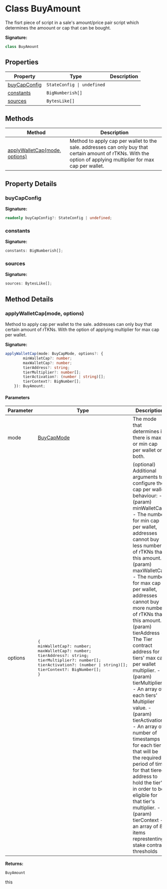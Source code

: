 
# Class BuyAmount

The fisrt piece of script in a sale's amount/price pair script which determines the amoount or cap that can be bought.

<b>Signature:</b>

```typescript
class BuyAmount 
```

## Properties

|  Property | Type | Description |
|  --- | --- | --- |
|  [buyCapConfig](./buyamount.md#buyCapConfig-property) | `StateConfig \| undefined` |  |
|  [constants](./buyamount.md#constants-property) | `BigNumberish[]` |  |
|  [sources](./buyamount.md#sources-property) | `BytesLike[]` |  |

## Methods

|  Method | Description |
|  --- | --- |
|  [applyWalletCap(mode, options)](./buyamount.md#applyWalletCap-method-1) | Method to apply cap per wallet to the sale. addresses can only buy that certain amount of rTKNs. With the option of applying multiplier for max cap per wallet. |

## Property Details

<a id="buyCapConfig-property"></a>

### buyCapConfig

<b>Signature:</b>

```typescript
readonly buyCapConfig?: StateConfig | undefined;
```

<a id="constants-property"></a>

### constants

<b>Signature:</b>

```typescript
constants: BigNumberish[];
```

<a id="sources-property"></a>

### sources

<b>Signature:</b>

```typescript
sources: BytesLike[];
```

## Method Details

<a id="applyWalletCap-method-1"></a>

### applyWalletCap(mode, options)

Method to apply cap per wallet to the sale. addresses can only buy that certain amount of rTKNs. With the option of applying multiplier for max cap per wallet.

<b>Signature:</b>

```typescript
applyWalletCap(mode: BuyCapMode, options?: {
        minWalletCap?: number;
        maxWalletCap?: number;
        tierAddress?: string;
        tierMultiplier?: number[];
        tierActivation?: (number | string)[];
        tierContext?: BigNumber[];
    }): BuyAmount;
```

#### Parameters

|  Parameter | Type | Description |
|  --- | --- | --- |
|  mode | [BuyCapMode](../enums/buycapmode.md) | The mode that determines if there is max or min cap per wallet or both. |
|  options | <pre>{&#010;    minWalletCap?: number;&#010;    maxWalletCap?: number;&#010;    tierAddress?: string;&#010;    tierMultiplier?: number[];&#010;    tierActivation?: (number \| string)[];&#010;    tierContext?: BigNumber[];&#010;}</pre> | (optional) Additional arguments to configure the cap per wallet behaviour: - (param) minWalletCap - The number for min cap per wallet, addresses cannot buy less number of rTKNs than this amount. - (param) maxWalletCap - The number for max cap per wallet, addresses cannot buy more number of rTKNs than this amount. - (param) tierAddress - The Tier contract address for tiers' max cap per wallet multiplier. - (param) tierMultiplier - An array of each tiers' Multiplier value. - (param) tierActivation - An array of number of timestamps for each tier that will be the required period of time for that tiered address to hold the tier's in order to be eligible for that tier's multiplier. - (param) tierContext - an array of 8 items represtenting stake contract thresholds |

<b>Returns:</b>

`BuyAmount`

this

